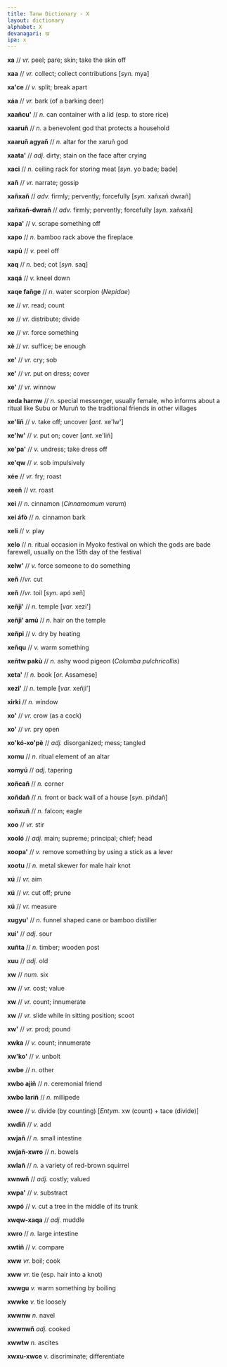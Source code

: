 ```yaml
---
title: Tanw Dictionary - X
layout: dictionary
alphabet: X
devanagari: ख
ipa: x
---
```


__xa__	// _vr._	peel; pare; skin; take the skin off		


__xaa__	// _vr._	collect; collect contributions	[_syn._	mya]


__xa'ce__	// _v._	split; break apart		


__xáa__	// _vr._	bark (of a barking deer)		


__xaañcu'__	// _n._	can container with a lid (esp. to store rice)


__xaaruñ__	// _n._	a benevolent god that protects a household		


__xaaruñ agyañ__	// _n._	altar for the xaruñ god		


__xaata'__ //	_adj._	dirty; stain on the face after crying		


__xaci__	// _n._	ceiling rack for storing meat	[_syn._	yo bade; bade]


__xañ__	// _vr._	narrate; gossip		


__xañxañ__ //	_adv._	firmly; pervently; forcefully	[_syn._	xañxañ dwrañ]


__xañxañ-dwrañ__	// _adv._	firmly; pervently; forcefully	[_syn._	xañxañ]


__xapa'__ //	_v._	scrape something off		


__xapo__	// _n._	bamboo rack above the fireplace		


__xapú__	// _v._	peel off		


__xaq__	// _n._	bed; cot	[_syn._	saq]


__xaqá__	// _v._	kneel down		


__xaqe fañge__	// _n._	water scorpion (_Nepidae_)		


__xe__	// _vr._	read; count		


__xe__	// _vr._	distribute; divide		


__xe__	// _vr._	force something		


__xè__	// _vr._	suffice; be enough		


__xe'__	// _vr._	cry; sob		


__xe'__	// _vr._	put on dress; cover		


__xe'__	// _vr._	winnow		


__xeda harnw__	// _n._	special messenger, usually female, who informs about a ritual like Subu or Muruñ to the traditional friends in other villages		


__xe'liñ__	// _v._	take off; uncover	[_ant._	xe'lw']


__xe'lw'__	// _v._	put on; cover	[_ant._	xe'liñ]


__xe'pa'__	// _v._	undress; take dress off		


__xe'qw__	// _v._	sob impulsively		


__xée__	// _vr._	fry; roast		


__xeeñ__	// _vr._	roast		


__xei__	// _n._	cinnamon (_Cinnamomum verum_)		


__xei áfò__	// _n._	cinnamon bark		


__xeli__	// _v._	play		


__xelo__	// _n._	ritual occasion in Myoko festival on which the gods are bade farewell, usually on the 15th day of the festival		


__xelw'__	// _v._	force someone to do something		


__xeñ__	//_vr._	cut		


__xeñ__	//_vr._	toil	[_syn._	apó xeñ]


__xeñji'__	// _n._	temple	[_var._	xezi']


__xeñji' amú__	// _n._	hair on the temple		


__xeñpi__	// _v._	dry by heating		


__xeñqu__	// _v._	warm something		


__xeñtw pakù__	// _n._	ashy wood pigeon (_Columba pulchricollis_)		


__xeta'__	// _n._	book	[_or._	Assamese]


__xezi'__	// _n._	temple	[_var._	xeñji']


__xirki__	// _n._	window		


__xo'__	// _vr._	crow (as a cock)		


__xo'__	// _vr._	pry open		


__xo'kó-xo'pè__	// _adj._	disorganized; mess; tangled		


__xomu__	// _n._	ritual element of an altar		


__xomyú__	// _adj._	tapering		


__xoñcañ__	// _n._	corner		


__xoñdañ__	// _n._	front or back wall of a house	[_syn._	piñdañ]


__xoñxuñ__	// _n._	falcon; eagle		


__xoo__	// _vr._	stir		


__xooló__	// _adj._	main; supreme; principal; chief; head		


__xoopa'__	// _v._	remove something by using a stick as a lever		


__xootu__	// _n._	metal skewer for male hair knot		


__xú__	// _vr._	aim		


__xú__	// _vr._	cut off; prune		


__xú__	// _vr._	measure		


__xugyu'__	// _n._	funnel shaped cane or bamboo distiller		


__xui'__	// _adj._	sour		


__xuñta__	// _n._	timber; wooden post


__xuu__	// _adj._	old


__xw__	// _num._	six


__xw__	// _vr._	cost; value


__xw__	// _vr._	count; innumerate


__xw__	// _vr._	slide while in sitting position; scoot


__xw'__	// _vr._	prod; pound


__xwka__	// _v._	count; innumerate


__xw'ko'__ //	_v._	unbolt


__xwbe__	// _n._	other


__xwbo ajiñ__	// _n._	ceremonial friend


__xwbo lariñ__	// _n._	millipede


__xwce__ //	_v._	divide (by counting) [_Entym._ xw (count) + tace (divide)]


__xwdiñ__	// _v._	add


__xwjañ__	// _n._	small intestine


__xwjañ-xwro__	// _n._	bowels


__xwlañ__	// _n._	a variety of red-brown squirrel


__xwnwñ__	// _adj._	costly; valued


__xwpa'__	// _v._	substract


__xwpó__	// _v._	cut a tree in the middle of its trunk


__xwqw-xaqa__	// _adj._	muddle


__xwro__	// _n._	large intestine


__xwtiñ__	// _v._	compare


__xww__	_vr._	boil; cook


__xww__	_vr._	tie (esp. hair into a knot)


__xwwgu__	_v._	warm something by boiling


__xwwke__	_v._	tie loosely


__xwwnw__	_n._	navel


__xwwnwñ__	_adj._	cooked


__xwwtw__	_n._	ascites


__xwxu-xwce__	_v._	discriminate; differentiate
